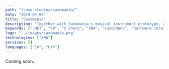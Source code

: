 ```yaml
---
path: "/case-studies/saxomania/"
date: "2019-04-09"
title: "Saxomania"
description: "Together with Saxomania's musical instrument prototype, XP Bytes designed and developed a tech demo, show casing how musical education could be transformed using computer games."
keywords: [".NET", "C#", "C-sharp", "XNA", "saxophone", "hardware interface", "fourier", "game development"]
logo: "../images/saxomania.png"
technologies: ["XNA"]
services: []
languages: ["C#", "C++"]
---
```


Coming soon...
